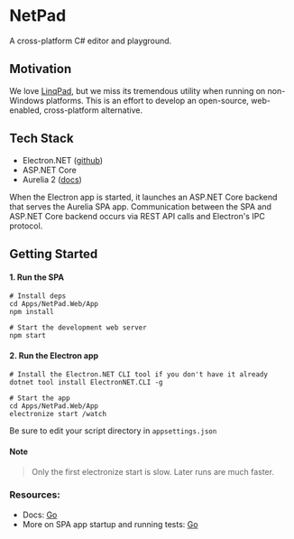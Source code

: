 # NetPad
A cross-platform C# editor and playground.

## Motivation
We love [LinqPad](https://www.linqpad.net/), but we miss its tremendous utility when 
running on non-Windows platforms. This is an effort to develop an open-source, web-enabled, 
cross-platform alternative. 

## Tech Stack
* Electron.NET ([github](https://github.com/ElectronNET/Electron.NET))
* ASP.NET Core
* Aurelia 2 ([docs](https://docs.aurelia.io/))

When the Electron app is started, it launches an ASP.NET Core backend that serves 
the Aurelia SPA app. Communication between the SPA and ASP.NET Core backend occurs 
via REST API calls and Electron's IPC protocol.

## Getting Started
#### 1. Run the SPA
```
# Install deps
cd Apps/NetPad.Web/App
npm install

# Start the development web server
npm start
```

#### 2. Run the Electron app
```
# Install the Electron.NET CLI tool if you don't have it already
dotnet tool install ElectronNET.CLI -g

# Start the app
cd Apps/NetPad.Web/App
electronize start /watch
```

Be sure to edit your script directory in `appsettings.json`

#### Note
> Only the first electronize start is slow. Later runs are much faster.

### Resources:
* Docs: [Go](https://github.com/tareqimbasher/NetPad/tree/main/docs)
* More on SPA app startup and running tests: [Go](https://github.com/tareqimbasher/NetPad/tree/main/src/Apps/NetPad.Web/App)
